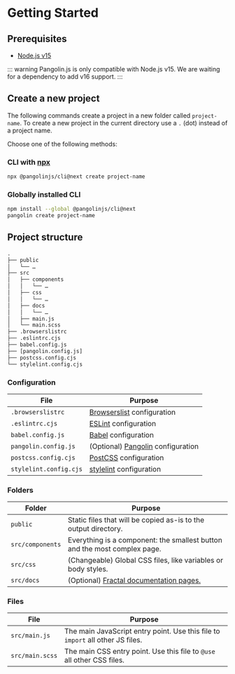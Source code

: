 # Getting Started

## Prerequisites

* [Node.js v15](https://nodejs.org)

::: warning
Pangolin.js is only compatible with Node.js v15. We are waiting for a dependency to add v16 support.
:::

## Create a new project

The following commands create a project in a new folder called `project-name`. To create a new project in the current directory use a `.` (dot) instead of a project name.

Choose one of the following methods:

### CLI with [npx](https://github.com/npm/npx)

```bash
npx @pangolinjs/cli@next create project-name
```

### Globally installed CLI

```bash
npm install --global @pangolinjs/cli@next
pangolin create project-name
```

## Project structure

```txt
.
├── public
│   └── …
├── src
│   ├── components
│   │   └── …
│   ├── css
│   │   └── …
│   ├── docs
│   │   └── …
│   ├── main.js
│   └── main.scss
├── .browserslistrc
├── .eslintrc.cjs
├── babel.config.js
├── [pangolin.config.js]
├── postcss.config.cjs
└── stylelint.config.cjs
```

### Configuration

| File                   | Purpose                                                                    |
|------------------------|----------------------------------------------------------------------------|
| `.browserslistrc`      | [Browserslist](https://github.com/browserslist/browserslist) configuration |
| `.eslintrc.cjs`        | [ESLint](https://eslint.org) configuration                                 |
| `babel.config.js`      | [Babel](https://babeljs.io) configuration                                  |
| `pangolin.config.js`   | (Optional) [Pangolin](configuration) configuration                         |
| `postcss.config.cjs`   | [PostCSS](https://postcss.org) configuration                               |
| `stylelint.config.cjs` | [stylelint](https://stylelint.io) configuration                            |

### Folders

| Folder           | Purpose                                                                               |
|------------------|---------------------------------------------------------------------------------------|
| `public`         | Static files that will be copied as-is to the output directory.                       |
| `src/components` | Everything is a component: the smallest button and the most complex page.             |
| `src/css`        | (Changeable) Global CSS files, like variables or body styles.                         |
| `src/docs`       | (Optional) [Fractal documentation pages.](https://fractal.build/guide/documentation/) |

### Files

| File            | Purpose                                                                        |
|-----------------|--------------------------------------------------------------------------------|
| `src/main.js`   | The main JavaScript entry point. Use this file to `import` all other JS files. |
| `src/main.scss` | The main CSS entry point. Use this file to `@use` all other CSS files.         |
